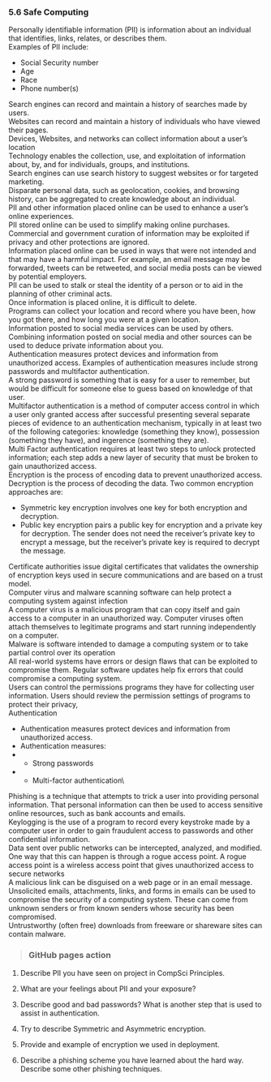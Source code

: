 ### 5.6 Safe Computing
Personally identifiable information (PII) is information about an individual that identifies, links, relates, or describes them. <br>
Examples of PII include: <br>
* Social Security number
* Age
* Race
* Phone number(s)

Search engines can record and maintain a history of searches made by users. <br>
Websites can record and maintain a history of individuals who have viewed their pages. <br>
Devices, Websites, and networks can collect information about a user’s location <br>
Technology enables the collection, use, and exploitation  of information about, by, and for individuals, groups, and institutions. <br>
Search engines can use search history to suggest websites or for targeted marketing. <br>
Disparate personal data, such as geolocation, cookies, and browsing history, can be aggregated to create knowledge about an individual. <br>
PII and other information placed online can be used to enhance a user’s online experiences. <br>
PII stored online can be used to simplify making online purchases. <br>
Commercial and government curation of information may be exploited if privacy and other protections are ignored. <br>
Information placed online can be used in ways that were not intended and that may have a harmful impact. For example, an email message may be forwarded, tweets can be retweeted, and social media posts can be viewed by potential employers. <br>
PII can be used to stalk or steal the identity of a person or to aid in the planning of other criminal acts. <br>
Once information is placed online, it is difficult to delete. <br>
Programs can collect your location and record where you have been, how you got there, and how long you were at a given location. <br>
Information posted to social media services can be used by others. Combining information posted on social media and other sources can be used to deduce private information about you. <br>
Authentication measures protect devices and information from unauthorized access. Examples of authentication measures include strong passwords and multifactor authentication. <br>
A strong password is something that is easy for a user to remember, but would be difficult for someone else to guess based on knowledge of that user. <br>
Multifactor authentication is a method of computer access control in which a user only granted access after successful presenting several separate pieces of evidence to an authentication mechanism, typically in at least two of the following categories: knowledge (something they know), possession (something they have), and ingerence (something they are). <br>
Multi Factor authentication requires at least two steps to unlock protected information; each step adds a new layer of security that must be broken to gain unauthorized access. <br>
Encryption is the process of encoding data to prevent unauthorized access. Decryption is the process of decoding the data. Two common encryption approaches are: <br>
* Symmetric key encryption involves one key for both encryption and decryption.
* Public key encryption pairs a public key for encryption and a private key for decryption. The sender does not need the receiver’s private key to encrypt a message, but the receiver’s private key is required to decrypt the message.

Certificate authorities issue digital certificates that validates the ownership of encryption keys used in secure communications and are based on a trust model. <br>
Computer virus and malware scanning software can help protect a computing system against infection <br>
A computer virus is a malicious program that can copy itself and gain access to a computer in an unauthorized way. Computer viruses often attach themselves to legitimate programs and start running independently on a computer. <br>
Malware is software intended to damage a computing system or to take partial control over its operation <br>
All real-world systems have errors or design flaws that can be exploited to compromise them. Regular software updates help fix errors that could compromise a computing system. <br>
Users can control the permissions programs they have for collecting user information. Users should review the permission settings of programs to protect their privacy, <br>
Authentication <br>
* Authentication measures protect devices and information from unauthorized access.
* Authentication measures:
* * Strong passwords
* * Multi-factor authentication\

Phishing is a technique that attempts to trick a user into providing personal information. That personal information can then be used to access sensitive online resources, such as bank accounts and emails. <br>
Keylogging is the use of a program to record every keystroke made by a computer user in order to gain fraudulent access to passwords and other confidential information. <br>
Data sent over public networks can be intercepted, analyzed, and modified. One way that this can happen is through a rogue access point.
A rogue access point is a wireless access point that gives unauthorized access to secure networks <br>
A malicious link can be disguised on a web page or in an email message. <br>
Unsolicited emails, attachments, links, and forms in emails can be used to compromise the security of a computing system. These can come from unknown senders or from known senders whose security has been compromised. <br>
Untrustworthy (often free) downloads from freeware or shareware sites can contain malware. <br>

> ### GitHub pages action
1. Describe PII you have seen on project in CompSci Principles. <br>

2. What are your feelings about PII and your exposure? <br>

3. Describe good and bad passwords? What is another step that is used to assist in authentication. <br>

4. Try to describe Symmetric and Asymmetric encryption. <br>

5. Provide and example of encryption we used in deployment. <br>

6. Describe a phishing scheme you have learned about the hard way. Describe some other phishing techniques. <br>
